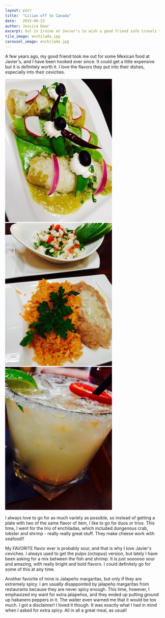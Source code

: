 ```yaml
---
layout: post
title:  "Lilian off to Canada"
date:   2015-09-23
author: Jessica Dear
excerpt: Out in Irvine at Javier's to wish a good friend safe travels to Canada.
tile_image: enchilada.jpg
carousel_image: enchilada.jpg
---
```




<p>A few years ago, my good friend took me out for some Mexican food at Javier's, and I have been hooked ever since. It could get a little expensive but it is definitely worth it. I love the flavors they put into their dishes, especially into their ceviches.</p>

<div class="photo-array">
<img src="/images/posts/2015-09-23-lilian-to-canada/enchilada3.jpg"/><img src="/images/posts/2015-09-23-lilian-to-canada/ceviche.jpg"/><img src="/images/posts/2015-09-23-lilian-to-canada/habanero_marg.jpg"/>
</div>

<p>I always love to go for as much variety as possible, so instead of getting a plate with two of the same flavor of item, I like to go for duos or trios. This time, I went for the trio of enchiladas, which included dungenous crab, lobster and shrimp - really really great stuff. They make cheese work with seafood!!</p>

<p>My FAVORITE flavor ever is probably sour, and that is why I love Javier's ceviches. I always used to get the pulpo (octopus) version, but lately I have been asking for a mix between the fish and shrimp. It is just soooooo sour and amazing, with really bright and bold flavors. I could definitely go for some of this at any time.</p>

<p>Another favorite of mine is Jalapeño margaritas, but only if they are extremely spicy. I am usually disappointed by jalapeño margaritas from restaurants because they are never spicy enough. This time, however, I emphasized my want for extra jalapeños, and they ended up putting ground up habanero peppers in it. The waiter even warned me that it would be too much. I got a disclaimer! I loved it though. It was exactly what I had in mind when I asked for extra spicy. All in all a great meal, as usual!</p>

